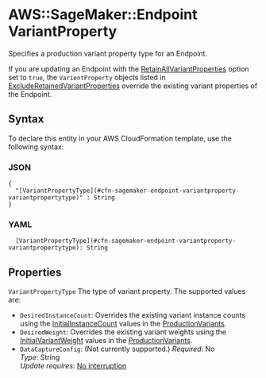 # AWS::SageMaker::Endpoint VariantProperty<a name="aws-properties-sagemaker-endpoint-variantproperty"></a>

Specifies a production variant property type for an Endpoint\.

If you are updating an Endpoint with the [RetainAllVariantProperties](https://docs.aws.amazon.com/sagemaker/latest/dg/API_UpdateEndpoint.html#SageMaker-UpdateEndpoint-request-RetainAllVariantProperties) option set to `true`, the `VarientProperty` objects listed in [ExcludeRetainedVariantProperties](https://docs.aws.amazon.com/sagemaker/latest/dg/API_UpdateEndpoint.html#SageMaker-UpdateEndpoint-request-ExcludeRetainedVariantProperties) override the existing variant properties of the Endpoint\.

## Syntax<a name="aws-properties-sagemaker-endpoint-variantproperty-syntax"></a>

To declare this entity in your AWS CloudFormation template, use the following syntax:

### JSON<a name="aws-properties-sagemaker-endpoint-variantproperty-syntax.json"></a>

```
{
  "[VariantPropertyType](#cfn-sagemaker-endpoint-variantproperty-variantpropertytype)" : String
}
```

### YAML<a name="aws-properties-sagemaker-endpoint-variantproperty-syntax.yaml"></a>

```
  [VariantPropertyType](#cfn-sagemaker-endpoint-variantproperty-variantpropertytype): String
```

## Properties<a name="aws-properties-sagemaker-endpoint-variantproperty-properties"></a>

`VariantPropertyType` <a name="cfn-sagemaker-endpoint-variantproperty-variantpropertytype"></a>
The type of variant property\. The supported values are:

- `DesiredInstanceCount`: Overrides the existing variant instance counts using the [InitialInstanceCount](https://docs.aws.amazon.com/sagemaker/latest/dg/API_ProductionVariant.html#SageMaker-Type-ProductionVariant-InitialInstanceCount) values in the [ProductionVariants](https://docs.aws.amazon.com/sagemaker/latest/dg/API_CreateEndpointConfig.html#SageMaker-CreateEndpointConfig-request-ProductionVariants)\.
- `DesiredWeight`: Overrides the existing variant weights using the [InitialVariantWeight](https://docs.aws.amazon.com/sagemaker/latest/dg/API_ProductionVariant.html#SageMaker-Type-ProductionVariant-InitialVariantWeight) values in the [ProductionVariants](https://docs.aws.amazon.com/sagemaker/latest/dg/API_CreateEndpointConfig.html#SageMaker-CreateEndpointConfig-request-ProductionVariants)\.
- `DataCaptureConfig`: \(Not currently supported\.\)
  _Required_: No  
  _Type_: String  
  _Update requires_: [No interruption](https://docs.aws.amazon.com/AWSCloudFormation/latest/UserGuide/using-cfn-updating-stacks-update-behaviors.html#update-no-interrupt)
